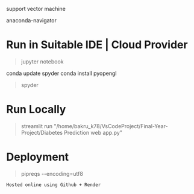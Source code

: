 support vector machine

anaconda-navigator

# Run in Suitable IDE | Cloud Provider

> jupyter notebook

conda update spyder
conda install pyopengl

> spyder

# Run Locally

> streamlit run "/home/bakru_k78/VsCodeProject/Final-Year-Project/Diabetes Prediction web app.py"

# Deployment

> pipreqs --encoding=utf8

`Hosted online using Github + Render`